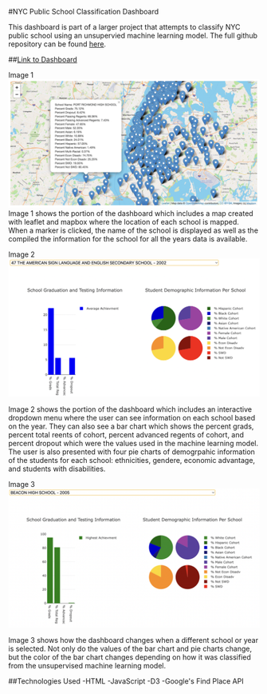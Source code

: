 #NYC Public School Classification Dashboard 

This dashboard is part of a larger project that attempts to classify NYC public school using an unsupervied machine learning model. The full github repository can be found [here](https://github.com/es2681/student_analysis_project). 

##[Link to Dashboard](https://amairanir.github.io/school_dashboard/)

Image 1
![](https://github.com/AmairaniR/school_dashboard/blob/main/images/dashboard_map.png)
Image 1 shows the portion of the dashboard which includes a map created with leaflet and mapbox where the location of each school is mapped. When a marker is clicked, the name of the school is displayed as well as the compiled the information for the school for all the years data is available. 

Image 2
![](https://github.com/AmairaniR/school_dashboard/blob/main/images/dashboard_average.png)

Image 2 shows the portion of the dashboard which includes an interactive dropdown menu where the user can see information on each school based on the year. They can also see a bar chart which shows the percent grads, percent total reents of cohort, percent advanced regents of cohort, and percent dropout which were the values used in the machine learning model. The user is also presented with four pie charts of demogrpahic information of the students for each school: ethnicities, gendere, economic advantage, and students with disabilities. 

Image 3
![](https://github.com/AmairaniR/school_dashboard/blob/main/images/dashboard_highest.png)

Image 3 shows how the dashboard changes when a different school or year is selected. Not only do the values of the bar chart and pie charts change, but the color of the bar chart changes depending on how it was classified from the unsupervised machine learning model. 

##Technologies Used
-HTML 
-JavaScript
-D3
-Google's Find Place API 
